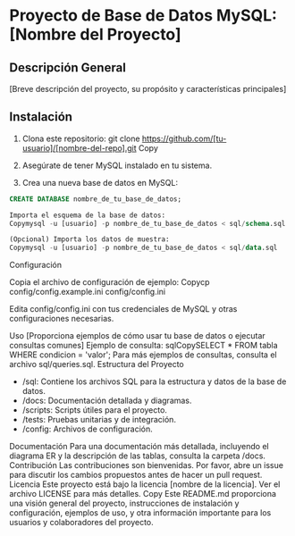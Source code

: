 # Proyecto de Base de Datos MySQL: [Nombre del Proyecto]

## Descripción General

[Breve descripción del proyecto, su propósito y características principales]

## Instalación

1. Clona este repositorio:
git clone https://github.com/[tu-usuario]/[nombre-del-repo].git
Copy
2. Asegúrate de tener MySQL instalado en tu sistema.

3. Crea una nueva base de datos en MySQL:
```sql
CREATE DATABASE nombre_de_tu_base_de_datos;

Importa el esquema de la base de datos:
Copymysql -u [usuario] -p nombre_de_tu_base_de_datos < sql/schema.sql

(Opcional) Importa los datos de muestra:
Copymysql -u [usuario] -p nombre_de_tu_base_de_datos < sql/data.sql
```

Configuración

Copia el archivo de configuración de ejemplo:
Copycp config/config.example.ini config/config.ini

Edita config/config.ini con tus credenciales de MySQL y otras configuraciones necesarias.

Uso
[Proporciona ejemplos de cómo usar tu base de datos o ejecutar consultas comunes]
Ejemplo de consulta:
sqlCopySELECT * FROM tabla WHERE condicion = 'valor';
Para más ejemplos de consultas, consulta el archivo sql/queries.sql.
Estructura del Proyecto

- /sql: Contiene los archivos SQL para la estructura y datos de la base de datos.
- /docs: Documentación detallada y diagramas.
- /scripts: Scripts útiles para el proyecto.
- /tests: Pruebas unitarias y de integración.
- /config: Archivos de configuración.

Documentación
Para una documentación más detallada, incluyendo el diagrama ER y la descripción de las tablas, consulta la carpeta /docs.
Contribución
Las contribuciones son bienvenidas. Por favor, abre un issue para discutir los cambios propuestos antes de hacer un pull request.
Licencia
Este proyecto está bajo la licencia [nombre de la licencia]. Ver el archivo LICENSE para más detalles.
Copy
Este README.md proporciona una visión general del proyecto, instrucciones de instalación y configuración, ejemplos de uso, y otra información importante para los usuarios y colaboradores del proyecto. 

